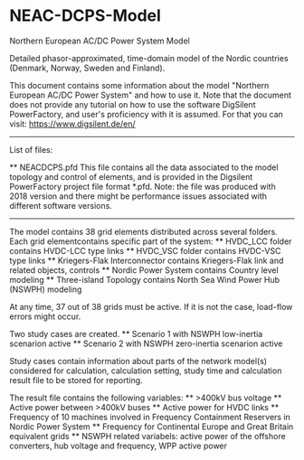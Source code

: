 # NEAC-DCPS-Model

Northern European AC/DC Power System Model

Detailed phasor-approximated, time-domain model of the Nordic countries (Denmark, Norway, Sweden and Finland).

This document contains some information about the model "Northern European AC/DC Power System" and how to use it.
Note that the document does not provide any tutorial on how to use the software DigSilent PowerFactory, and 
user's proficiency with it is assumed. For that you can visit: https://www.digsilent.de/en/


------------------------------------------------------------------------------------------------------------------

List of files:

** NEACDCPS.pfd
This file contains all the data associated to the model topology and control of elements, and is provided in the
Digsilent PowerFactory project file format *.pfd. Note: the file was produced with 2018 version and there might be
performance issues associated with different software versions.

------------------------------------------------------------------------------------------------------------------

The model contains 38 grid elements distributed across several folders. Each grid elementcontains specific part of 
the system:
** HVDC_LCC folder contains HVDC-LCC type links
** HVDC_VSC folder contains HVDC-VSC type links
** Kriegers-Flak Interconnector contains Kriegers-Flak link and related objects, controls
** Nordic Power System contains Country level modeling
** Three-island Topology contains North Sea Wind Power Hub (NSWPH) modeling

At any time, 37 out of 38 grids must be active. If it is not the case, load-flow errors might occur.

Two study cases are created. 
** Scenario 1 with NSWPH low-inertia scenarion active
** Scenario 2 with NSWPH zero-inertia scenarion active

Study cases contain information about parts of the network model(s) considered for calculation, calculation setting,
study time and calculation result file to be stored for reporting.

The result file contains the following variables:
** >400kV bus voltage
** Active power between >400kV buses
** Active power for HVDC links
** Frequency of 10 machines involved in Frequency Containment Reservers in Nordic Power System
** Frequency for Continental Europe and Great Britain equivalent grids
** NSWPH related variabels: active power of the offshore converters, hub voltage and frequency, WPP active power
